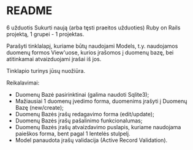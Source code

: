 # README

6 užduotis
Sukurti naują (arba tęsti praeitos užduoties) Ruby on Rails projektą, 1 grupei - 1 projektas.

Parašyti tinklalapį, kuriame būtų naudojami Models, t.y. naudojamos duomenų formos View'uose, kurios įrašomos į duomenų bazę, bei atitinkamai atvaizduojami įrašai iš jos.

Tinklapio turinys jūsų nuožiūra.

Reikalavimai:

* Duomenų Bazė pasirinktinai (galima naudoti Sqlite3);
* Mažiausiai 1 duomenų įvedimo forma, duomenims įrašyti į Duomenų Bazę (new/create);
* Duomenų Bazės įrašų redagavimo forma (edit/update);
* Duomenų Bazės įrašų pašalinimo funkcionalumas;
* Duomenų Bazės įrašų atvaizdavimo puslapis, kuriame naudojama paieškos forma, bent pagal 1 lentelės stulpelį.
* Model panaudota įrašų validacija (Active Record Validation).

